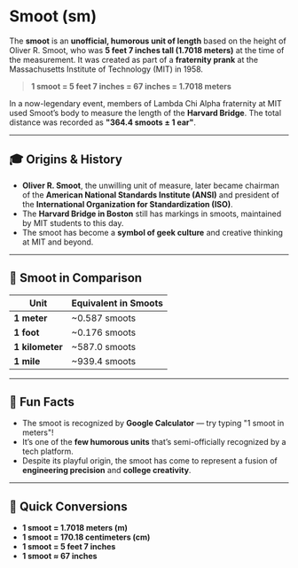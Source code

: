 # Smoot (sm)

The **smoot** is an **unofficial, humorous unit of length** based on the height of Oliver R. Smoot, who was **5 feet 7 inches tall (1.7018 meters)** at the time of the measurement. It was created as part of a **fraternity prank** at the Massachusetts Institute of Technology (MIT) in 1958.

> **1 smoot = 5 feet 7 inches = 67 inches = 1.7018 meters**

In a now-legendary event, members of Lambda Chi Alpha fraternity at MIT used Smoot’s body to measure the length of the **Harvard Bridge**. The total distance was recorded as **"364.4 smoots ± 1 ear"**.

---

## 🎓 Origins & History

- **Oliver R. Smoot**, the unwilling unit of measure, later became chairman of the **American National Standards Institute (ANSI)** and president of the **International Organization for Standardization (ISO)**.
- The **Harvard Bridge in Boston** still has markings in smoots, maintained by MIT students to this day.
- The smoot has become a **symbol of geek culture** and creative thinking at MIT and beyond.

---

## 📏 Smoot in Comparison

| Unit         | Equivalent in Smoots |
|--------------|----------------------|
| **1 meter**  | ~0.587 smoots        |
| **1 foot**   | ~0.176 smoots        |
| **1 kilometer** | ~587.0 smoots      |
| **1 mile**   | ~939.4 smoots        |

---

## 🌟 Fun Facts

- The smoot is recognized by **Google Calculator** — try typing "1 smoot in meters"!
- It’s one of the **few humorous units** that’s semi-officially recognized by a tech platform.
- Despite its playful origin, the smoot has come to represent a fusion of **engineering precision** and **college creativity**.

---

## 🔄 Quick Conversions

- **1 smoot = 1.7018 meters (m)**
- **1 smoot = 170.18 centimeters (cm)**
- **1 smoot = 5 feet 7 inches**
- **1 smoot ≈ 67 inches**
